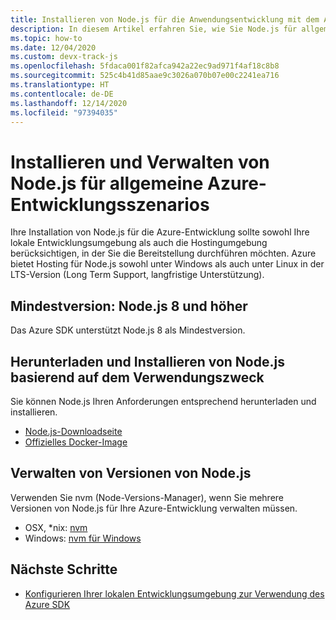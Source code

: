 ```yaml
---
title: Installieren von Node.js für die Anwendungsentwicklung mit dem Azure SDK
description: In diesem Artikel erfahren Sie, wie Sie Node.js für allgemeine Entwicklungsszenarios mit Azure installieren.
ms.topic: how-to
ms.date: 12/04/2020
ms.custom: devx-track-js
ms.openlocfilehash: 5fdaca001f82afca942a22ec9ad971f4af18c8b8
ms.sourcegitcommit: 525c4b41d85aae9c3026a070b07e00c2241ea716
ms.translationtype: HT
ms.contentlocale: de-DE
ms.lasthandoff: 12/14/2020
ms.locfileid: "97394035"
---
```

# <a name="install-and-manage-nodejs-for-common-azure-development-scenarios"></a>Installieren und Verwalten von Node.js für allgemeine Azure-Entwicklungsszenarios

Ihre Installation von Node.js für die Azure-Entwicklung sollte sowohl Ihre lokale Entwicklungsumgebung als auch die Hostingumgebung berücksichtigen, in der Sie die Bereitstellung durchführen möchten. Azure bietet Hosting für Node.js sowohl unter Windows als auch unter Linux in der LTS-Version (Long Term Support, langfristige Unterstützung). 

## <a name="minimum-version-of-nodejs-8"></a>Mindestversion: Node.js 8 und höher

Das Azure SDK unterstützt Node.js 8 als Mindestversion. 

## <a name="download-and-install-nodejs-based-on-your-intended-use"></a>Herunterladen und Installieren von Node.js basierend auf dem Verwendungszweck

Sie können Node.js Ihren Anforderungen entsprechend herunterladen und installieren.
 
* [Node.js-Downloadseite](https://nodejs.org/en/download/) 
* [Offizielles Docker-Image](https://hub.docker.com/_/node/)

## <a name="managing-versions-of-nodejs"></a>Verwalten von Versionen von Node.js

Verwenden Sie nvm (Node-Versions-Manager), wenn Sie mehrere Versionen von Node.js für Ihre Azure-Entwicklung verwalten müssen.

* OSX, *nix: [nvm](https://github.com/creationix/nvm)
* Windows: [nvm für Windows](https://github.com/marcelklehr/nodist)

## <a name="next-steps"></a>Nächste Schritte

* [Konfigurieren Ihrer lokalen Entwicklungsumgebung zur Verwendung des Azure SDK](configure-local-development-environment.md)
